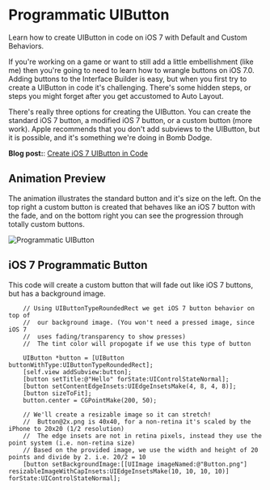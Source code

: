 Programmatic UIButton
===============

Learn how to create UIButton in code on iOS 7 with Default and Custom Behaviors.

If you're working on a game or want to still add a little embellishment (like me) then you're going to need to learn how to wrangle buttons on iOS 7.0. Adding buttons to the Interface Builder is easy, but when you first try to create a UIButton in code it's challenging. There's some hidden steps, or steps you might forget after you get accustomed to Auto Layout.

There's really three options for creating the UIButton. You can create the standard iOS 7 button, a modified iOS 7 button, or a custom button (more work). Apple recommends that you don't add subviews to the UIButton, but it is possible, and it's something we're doing in Bomb Dodge.

**Blog post:**: [Create iOS 7 UIButton in Code](http://iphonedev.tv/blog/2014/1/22/programmatic-uibutton-on-ios-70-create-a-uibutton-with-code)

Animation Preview
---------------

The animation illustrates the standard button and it's size on the left. On the top right a custom button is created that behaves like an iOS 7 button with the fade, and on the bottom right you can see the progression through totally custom buttons.

![Programmatic UIButton](https://raw2.github.com/PaulSolt/Programmatic-UIButton/master/CustomUIButton/ProgrammaticUIButton.gif)

iOS 7 Programmatic Button
---------------

This code will create a custom button that will fade out like iOS 7 buttons, but has a background image.

        // Using UIButtonTypeRoundedRect we get iOS 7 button behavior on top of
        //  our background image. (You won't need a pressed image, since iOS 7
        //  uses fading/transparency to show presses)
        //  The tint color will propogate if we use this type of button

        UIButton *button = [UIButton buttonWithType:UIButtonTypeRoundedRect];
        [self.view addSubview:button];
        [button setTitle:@"Hello" forState:UIControlStateNormal];
        [button setContentEdgeInsets:UIEdgeInsetsMake(4, 8, 4, 8)];
        [button sizeToFit];
        button.center = CGPointMake(200, 50);

        // We'll create a resizable image so it can stretch!
        //  Button@2x.png is 40x40, for a non-retina it's scaled by the iPhone to 20x20 (1/2 resolution)
        //  The edge insets are not in retina pixels, instead they use the point system (i.e. non-retina size)
        // Based on the provided image, we use the width and height of 20 points and divide by 2. i.e. 20/2 = 10
        [button setBackgroundImage:[[UIImage imageNamed:@"Button.png"] resizableImageWithCapInsets:UIEdgeInsetsMake(10, 10, 10, 10)] forState:UIControlStateNormal];
